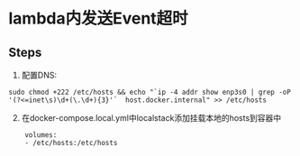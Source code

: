 # lambda内发送Event超时

## Steps

1. 配置DNS:
```
sudo chmod +222 /etc/hosts && echo "`ip -4 addr show enp3s0 | grep -oP '(?<=inet\s)\d+(\.\d+){3}'`  host.docker.internal" >> /etc/hosts
```

2. 在docker-compose.local.yml中localstack添加挂载本地的hosts到容器中
```
    volumes:
	- /etc/hosts:/etc/hosts
```